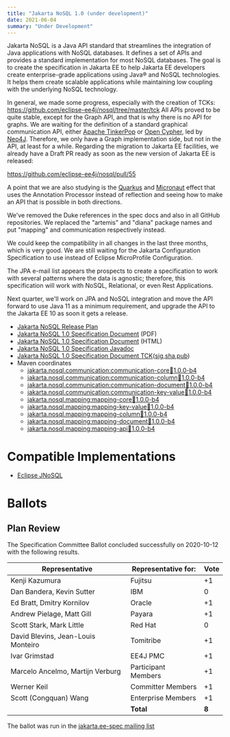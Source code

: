 ```yaml
---
title: "Jakarta NoSQL 1.0 (under development)"
date: 2021-06-04
summary: "Under Development"
---
```


Jakarta NoSQL is a Java API standard that streamlines the integration of Java applications with NoSQL databases. It defines a set of APIs and provides a standard implementation for most NoSQL databases. 
The goal is to create the specification in Jakarta EE to help Jakarta EE developers create enterprise-grade applications using Java® and NoSQL technologies. It helps them create scalable applications while maintaining low coupling with the underlying NoSQL technology.

In general, we made some progress, especially with the creation of TCKs:
https://github.com/eclipse-ee4j/nosql/tree/master/tck
All APIs proved to be quite stable, except for the Graph API, and that is why there is no API for graphs. We are waiting for the definition of a standard graphical communication API, either [Apache TinkerPop](http://tinkerpop.apache.org/) or [Open Cypher](https://www.opencypher.org/), led by [Neo4J](https://neo4j.com/). Therefore, we only have a Graph implementation side, but not in the API, at least for a while.
Regarding the migration to Jakarta EE facilities, we already have a Draft PR ready as soon as the new version of Jakarta EE is released: 

https://github.com/eclipse-ee4j/nosql/pull/55

A point that we are also studying is the [Quarkus](https://quarkus.io/) and [Micronaut](https://micronaut.io/) effect that uses the Annotation Processor instead of reflection and seeing how to make an API that is possible in both directions.

We've removed the Duke references in the spec docs and also in all GitHub repositories.
We replaced the "artemis" and "diana" package names and put "mapping" and communication respectively instead.



We could keep the compatibility in all changes in the last three months, which is very good. We are still waiting for the Jakarta Configuration Specification to use instead of Eclipse MicroProfile Configuration.

The JPA e-mail list appears the prospects to create a specification to work with several patterns where the data is agnostic; therefore, this specification will work with NoSQL, Relational, or even Rest Applications.

Next quarter, we'll work on JPA and NoSQL integration and move the API forward to use Java 11 as a minimum requirement, and upgrade the API to the Jakarta EE 10 as soon it gets a release.




* [Jakarta NoSQL Release Plan](https://projects.eclipse.org/projects/ee4j.nosql/governance)
* [Jakarta NoSQL 1.0 Specification Document](./nosql-1.0.0-b4.pdf) (PDF)
* [Jakarta NoSQL 1.0 Specification Document](./nosql-1.0.0-b4.html) (HTML)
* [Jakarta NoSQL 1.0 Specification Javadoc](./apidocs)
* [Jakarta NoSQL 1.0 Specification Document TCK](https://github.com/eclipse/jnosql/archive/1.0.0-b4.zip)([sig](),[sha](),[pub]())
* Maven coordinates
  * [jakarta.nosql.communication:communication-core:jar:1.0.0-b4](https://repo1.maven.org/maven2/jakarta/nosql/communication/communication-core/1.0.0-b4/)
  * [jakarta.nosql.communication:communication-column:jar:1.0.0-b4](https://repo1.maven.org/maven2/jakarta/nosql/communication/communication-column/1.0.0-b4/)
  * [jakarta.nosql.communication:communication-document:jar:1.0.0-b4](https://repo1.maven.org/maven2/jakarta/nosql/communication/communication-document/1.0.0-b4/)
  * [jakarta.nosql.communication:communication-key-value:jar:1.0.0-b4](https://repo1.maven.org/maven2/jakarta/nosql/communication/communication-key-value/1.0.0-b4/)
  * [jakarta.nosql.mapping:mapping-core:jar:1.0.0-b4](https://repo1.maven.org/maven2/jakarta/nosql/mapping/mapping-core/1.0.0-b4/)
  * [jakarta.nosql.mapping:mapping-key-value:jar:1.0.0-b4](https://repo1.maven.org/maven2/jakarta/nosql/mapping/mapping-key-value/1.0.0-b4/)
  * [jakarta.nosql.mapping:mapping-column:jar:1.0.0-b4](https://repo1.maven.org/maven2/jakarta/nosql/mapping/mapping-column/1.0.0-b4/)
  * [jakarta.nosql.mapping:mapping-document:jar:1.0.0-b4](https://repo1.maven.org/maven2/jakarta/nosql/mapping/mapping-document/1.0.0-b4/)
  * [jakarta.nosql.mapping:mapping-api:jar:1.0.0-b4](https://repo1.maven.org/maven2/jakarta/nosql/mapping/mapping-api/1.0.0-b4/)

# Compatible Implementations

* [Eclipse JNoSQL](http://www.jnosql.org/)

# Ballots

## Plan Review

The Specification Committee Ballot concluded successfully on 2020-10-12 with the following results.

| Representative                                 | Representative for: | Vote |
|------------------------------------------------|---------------------|------|
| Kenji Kazumura                                 | Fujitsu             |  +1  |
| Dan Bandera, Kevin Sutter                      | IBM                 |   0  |
| Ed Bratt, Dmitry Kornilov                      | Oracle              |  +1  |
| Andrew Pielage, Matt Gill                      | Payara              |  +1  |
| Scott Stark, Mark Little                       | Red Hat             |   0  |
| David Blevins, Jean-Louis Monteiro             | Tomitribe           |  +1  |
| Ivar Grimstad                                  | EE4J PMC            |  +1  |
| Marcelo Ancelmo, Martijn Verburg               | Participant Members |  +1  |
| Werner Keil                                    | Committer Members   |  +1  |
| Scott (Congquan) Wang                          | Enterprise Members  |  +1  |
|                                                | **Total**           | **8**|

The ballot was run in the [jakarta.ee-spec mailing list](https://www.eclipse.org/lists/jakarta.ee-spec/msg00984.html)